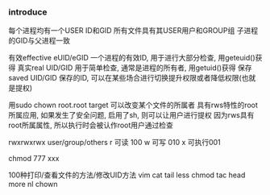 ### introduce

每个进程均有一个USER ID和GID
所有文件具有其USER用户和GROUP组
子进程的GID与父进程一致

有效effective eUID/eGID   一个进程的有效ID, 用于进行大部分检查, 用geteuid()获得
真实real UID/GID          用于简单检查, 通常是进程的所有者, 用getuid()获得
保存saved UID/GID         保存的ID, 可以在某些场合进行切换提升权限或者降低权限(也就是提权)

用sudo chown root.root target 可以改变某个文件的所属者
具有rws特性的root所属应用, 如果发生了安全问题, 启用了sh, 则可以让用户进行提权
因为rws具有root所属属性, 所以执行时会被认作root用户通过检查

rwxrwxrwx user/group/others
r 可读  100
w 可写  010
x 可执行001

chmod 777 xxx



100种打印/查看文件的方法/修改UID方法
vim
cat
tail
less
chmod
tac
head
more
nl
chown
